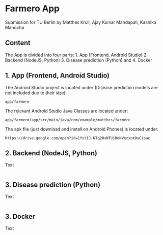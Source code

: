 # Farmero App

Submission for TU Berlin by Matthes Krull, Ajay Kumar Mandapati, Kashika Manocha 


## Content


The App is divided into four parts: 1. App (Frontend, Android Studio) 2. Backend (NodeJS, Python) 3. Disease prediction (Python) and 4. Docker

## 1. App (Frontend, Android Studio)


The Android Studio project is located under (Disease prediction models are not included due to their size):

```
app/farmero
```
The relevant Android Studio Java Classes are located under:

```
app/farmero/app/src/main/java/com/example/matthes/farmero
```
The apk file (just download and install on Android Phones) is located under:
```
https://drive.google.com/open?id=1Yst1J-KTq20vNTUjDoNVezxotOsCipac
```

## 2. Backend (NodeJS, Python)
Text
```

```

## 3. Disease prediction (Python)
Text
```

```

## 3. Docker
Text
```

```

